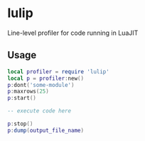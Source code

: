 lulip
=====

Line-level profiler for code running in LuaJIT

Usage
-----

```Lua
local profiler = require 'lulip'
local p = profiler:new()
p:dont('some-module')
p:maxrows(25)
p:start()

-- execute code here

p:stop()
p:dump(output_file_name)
```
